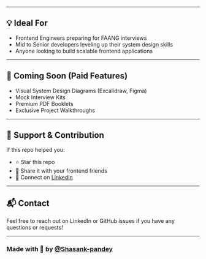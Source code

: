 
---

## 💡 Ideal For
- Frontend Engineers preparing for FAANG interviews
- Mid to Senior developers leveling up their system design skills
- Anyone looking to build scalable frontend applications

---

## 🚧 Coming Soon (Paid Features)
- Visual System Design Diagrams (Excalidraw, Figma)
- Mock Interview Kits
- Premium PDF Booklets
- Exclusive Project Walkthroughs

---

## 🙌 Support & Contribution

If this repo helped you:
- ⭐ Star this repo
- 📢 Share it with your frontend friends
- 💬 Connect on [LinkedIn](https://www.linkedin.com/in/shasank-pandey)

---

## 📬 Contact

Feel free to reach out on LinkedIn or GitHub issues if you have any questions or requests!

---

### Made with 💙 by [@Shasank-pandey](https://github.com/Shasank-pandey)
